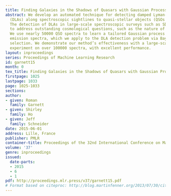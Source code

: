 ```yaml
---
title: Finding Galaxies in the Shadows of Quasars with Gaussian Processes
abstract: We develop an automated technique for detecting damped Lyman-αabsorbers
  (DLAs) along spectroscopic sightlines to quasi-stellar objects (QSOs or quasars).
  The detection of DLAs in large-scale spectroscopic surveys such as SDSS–III is critical
  to address outstanding cosmological questions, such as the nature of galaxy formation.
  We use nearly 50000 QSO spectra to learn a tailored Gaussian process model for quasar
  emission spectra, which we apply to the DLA detection problem via Bayesian model
  selection. We demonstrate our method’s effectiveness with a large-scale validation
  experiment on over 100000 spectra, with excellent performance.
layout: inproceedings
series: Proceedings of Machine Learning Research
id: garnett15
month: 0
tex_title: Finding Galaxies in the Shadows of Quasars with Gaussian Processes
firstpage: 1025
lastpage: 1033
page: 1025-1033
sections: 
author:
- given: Roman
  family: Garnett
- given: Shirley
  family: Ho
- given: Jeff
  family: Schneider
date: 2015-06-01
address: Lille, France
publisher: PMLR
container-title: Proceedings of the 32nd International Conference on Machine Learning
volume: '37'
genre: inproceedings
issued:
  date-parts:
  - 2015
  - 6
  - 1
pdf: http://proceedings.mlr.press/v37/garnett15.pdf
# Format based on citeproc: http://blog.martinfenner.org/2013/07/30/citeproc-yaml-for-bibliographies/
---
```


